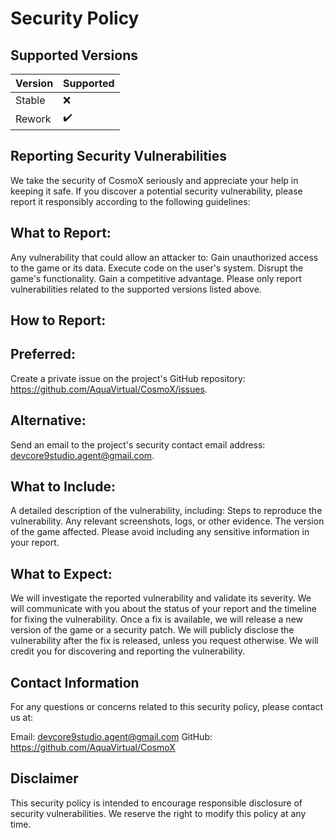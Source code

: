 # Security Policy

## Supported Versions

| Version | Supported     |
| ------- | ------------------ |
| Stable  | ❌ |
| Rework | ✔️ |

## Reporting Security Vulnerabilities

We take the security of CosmoX seriously and appreciate your help in keeping it safe. If you discover a potential security vulnerability, please report it responsibly according to the following guidelines:

## What to Report:

Any vulnerability that could allow an attacker to:
Gain unauthorized access to the game or its data.
Execute code on the user's system.
Disrupt the game's functionality.
Gain a competitive advantage.
Please only report vulnerabilities related to the supported versions listed above.

## How to Report:

## Preferred:

Create a private issue on the project's GitHub repository: https://github.com/AquaVirtual/CosmoX/issues.

## Alternative:

Send an email to the project's security contact email address: devcore9studio.agent@gmail.com.

## What to Include:

A detailed description of the vulnerability, including:
Steps to reproduce the vulnerability.
Any relevant screenshots, logs, or other evidence.
The version of the game affected.
Please avoid including any sensitive information in your report.

## What to Expect:

We will investigate the reported vulnerability and validate its severity.
We will communicate with you about the status of your report and the timeline for fixing the vulnerability.
Once a fix is available, we will release a new version of the game or a security patch.
We will publicly disclose the vulnerability after the fix is released, unless you request otherwise.
We will credit you for discovering and reporting the vulnerability.

## Contact Information

For any questions or concerns related to this security policy, please contact us at:

Email: devcore9studio.agent@gmail.com
GitHub: https://github.com/AquaVirtual/CosmoX

## Disclaimer

This security policy is intended to encourage responsible disclosure of security vulnerabilities. We reserve the right to modify this policy at any time.
